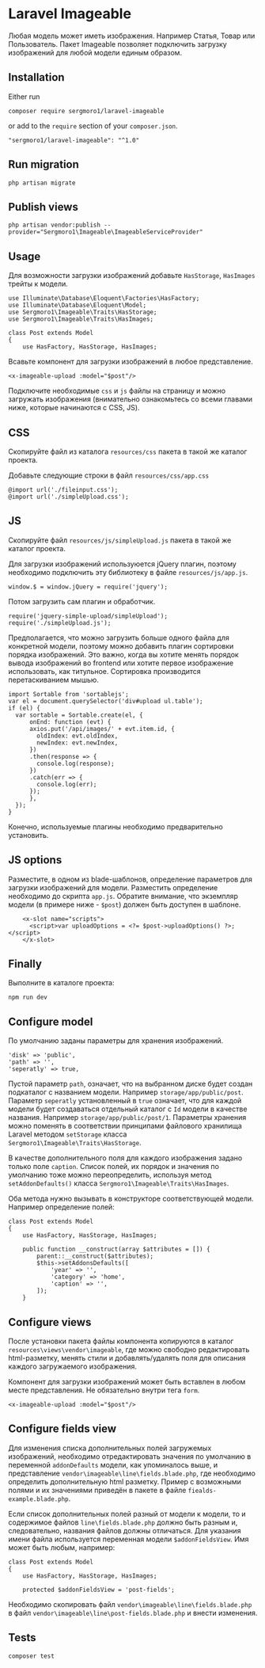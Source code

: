 # Laravel Imageable
Любая модель может иметь изображения. Например Статья, Товар или Пользователь. Пакет Imageable позволяет подключить загрузку изображений для любой модели единым образом.

## Installation
Either run
```
composer require sergmoro1/laravel-imageable
```

or add to the `require` section of your `composer.json`.
```
"sergmoro1/laravel-imageable": "^1.0"
```

## Run migration
```
php artisan migrate
```

## Publish views
```
php artisan vendor:publish --provider="Sergmoro1\Imageable\ImageableServiceProvider"
```

## Usage
Для возможности загрузки изображений добавьте `HasStorage`, `HasImages` трейты к модели.
```
use Illuminate\Database\Eloquent\Factories\HasFactory;
use Illuminate\Database\Eloquent\Model;
use Sergmoro1\Imageable\Traits\HasStorage;
use Sergmoro1\Imageable\Traits\HasImages;

class Post extends Model
{
    use HasFactory, HasStorage, HasImages;
```

Всавьте компонент для загрузки изображений в любое представление.
```
<x-imageable-upload :model="$post"/>
```
Подключите необходимые `css` и `js` файлы на страницу и можно загружать изображения (внимательно ознакомьтесь со всеми главами ниже, которые начинаются с CSS, JS).

## CSS
Скопируйте файл из каталога `resources/css` пакета в такой же каталог проекта.

Добавьте следующие строки в файл `resources/css/app.css`
```
@import url('./fileinput.css');
@import url('./simpleUpload.css');
```

## JS
Скопируйте файл `resources/js/simpleUpload.js` пакета в такой же каталог проекта.

Для загрузки изображений используюется jQuery плагин, поэтому необходимо подключить эту библиотеку в файле `resources/js/app.js`.
```
window.$ = window.jQuery = require('jquery');
```

Потом загрузить сам плагин и обработчик.
```
require('jquery-simple-upload/simpleUpload');
require('./simpleUpload.js');
```

Предполагается, что можно загрузить больше одного файла для конкретной модели, поэтому можно добавить плагин сортировки порядка изображений. Это важно, когда вы хотите менять порядок вывода изображений во frontend или хотите первое изображение использовать, как титульное. Сортировка производится перетаскиванием мышью.
```
import Sortable from 'sortablejs';
var el = document.querySelector('div#upload ul.table');
if (el) {
  var sortable = Sortable.create(el, {
	  onEnd: function (evt) {
      axios.put('/api/images/' + evt.item.id, {
        oldIndex: evt.oldIndex,
        newIndex: evt.newIndex,
      })
      .then(response => {
        console.log(response);
      })
      .catch(err => {
        console.log(err);
      });
	  },    
  });
}
```
Конечно, используемые плагины необходимо предварительно установить. 

## JS options

Разместите, в одном из blade-шаблонов, определение параметров для загрузки изображений для модели. Разместить определение необходимо до скрипта `app.js`.
Обратите внимание, что экземпляр модели (в примере ниже - `$post`) должен быть доступен в шаблоне.
```
    <x-slot name="scripts">
      <script>var uploadOptions = <?= $post->uploadOptions() ?>;</script>
    </x-slot>
```

## Finally
Выполните в каталоге проекта:
```
npm run dev
```

## Configure model
По умолчанию заданы параметры для хранения изображений.
```
'disk' => 'public',
'path' => '',
'seperatly' => true,
```
Пустой параметр `path`, означает, что на выбранном диске будет создан подкаталог с названием модели. Например `storage/app/public/post`. Параметр `seperatly` установленный в `true` означает, что для каждой модели будет создаваться отдельный каталог с `Id` модели в качестве названия. Например `storage/app/public/post/1`.
Параметры хранения можно поменять в соответствии принципами файлового хранилища Laravel методом `setStorage` класса `Sergmoro1\Imageable\Traits\HasStorage`.

В качестве дополнительного поля для каждого изображения задано только поле `caption`. Список полей, их порядок и значения по умолчанию тоже можно переопределить, используя метод `setAddonDefaults()` класса `Sergmoro1\Imageable\Traits\HasImages`.

Оба метода нужно вызывать в конструкторе соответствующей модели. Например определение полей:
```
class Post extends Model
{
    use HasFactory, HasStorage, HasImages;
    
    public function __construct(array $attributes = []) {
        parent::__construct($attributes);
        $this->setAddonsDefaults([
            'year' => '',
            'category' => 'home',
            'caption' => '',
        ]);
    }
```

## Configure views
После установки пакета файлы компонента копируются в каталог `resources\views\vendor\imageable`, где можно свободно редактировать html-разметку, менять стили и добавлять/удалять поля для описания каждого загружаемого изображения.

Компонент для загрузки изображений может быть вставлен в любом месте представления. Не обязательно внутри тега `form`.

```
<x-imageable-upload :model="$post"/>
```

## Configure fields view
Для изменения списка дополнительных полей загружемых изображений, необходимо отредактировать значения по умолчанию в переменной `addonDefaults` модели, как упоминалось выше, и представление `vendor\imageable\line\fields.blade.php`, где необходимо определить дополнительную html разметку. Пример с возможными полями и их значениями приведён в пакете в файле `fiealds-example.blade.php`.

Если список дополнительных полей разный от модели к модели, то и содержимое файлов `line\fields.blade.php` должно быть разным и, следовательно, названия файлов должны отличаться. Для указания имени файла используется переменная модели `$addonFieldsView`. Имя может быть любым, например:
```
class Post extends Model
{
    use HasFactory, HasStorage, HasImages;

    protected $addonFieldsView = 'post-fields';
``` 

Необходимо скопировать файл `vendor\imageable\line\fields.blade.php` в файл `vendor\imageable\line\post-fields.blade.php` и внести изменения.

## Tests
```
composer test
```
